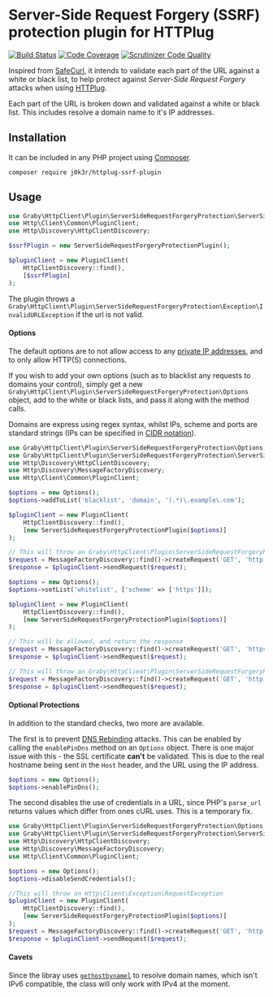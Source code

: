# Server-Side Request Forgery (SSRF) protection plugin for HTTPlug

[![Build Status](https://travis-ci.org/j0k3r/httplug-ssrf-plugin.svg?branch=master)](https://travis-ci.org/j0k3r/httplug-ssrf-plugin)
[![Code Coverage](https://scrutinizer-ci.com/g/j0k3r/httplug-ssrf-plugin/badges/coverage.png?b=master)](https://scrutinizer-ci.com/g/j0k3r/httplug-ssrf-plugin/?branch=master)
[![Scrutinizer Code Quality](https://scrutinizer-ci.com/g/j0k3r/httplug-ssrf-plugin/badges/quality-score.png?b=master)](https://scrutinizer-ci.com/g/j0k3r/httplug-ssrf-plugin/?branch=master)

Inspired from [SafeCurl](https://github.com/j0k3r/safecurl), it intends to validate each part of the URL against a white or black list, to help protect against _Server-Side Request Forgery_ attacks when using [HTTPlug](http://docs.php-http.org/en/latest/).

Each part of the URL is broken down and validated against a white or black list. This includes resolve a domain name to it's IP addresses.

## Installation

It can be included in any PHP project using [Composer](https://getcomposer.org).

```
composer require j0k3r/httplug-ssrf-plugin
```

## Usage

```php
use Graby\HttpClient\Plugin\ServerSideRequestForgeryProtection\ServerSideRequestForgeryProtectionPlugin;
use Http\Client\Common\PluginClient;
use Http\Discovery\HttpClientDiscovery;

$ssrfPlugin = new ServerSideRequestForgeryProtectionPlugin();

$pluginClient = new PluginClient(
    HttpClientDiscovery::find(),
    [$ssrfPlugin]
);
```

The plugin throws a `Graby\HttpClient\Plugin\ServerSideRequestForgeryProtection\Exception\InvalidURLException` if the url is not valid.

#### Options

The default options are to not allow access to any [private IP addresses](http://en.wikipedia.org/wiki/Private_network), and to only allow HTTP(S) connections.

If you wish to add your own options (such as to blacklist any requests to domains your control), simply get a new `Graby\HttpClient\Plugin\ServerSideRequestForgeryProtection\Options` object, add to the white or black lists, and pass it along with the method calls.

Domains are express using regex syntax, whilst IPs, scheme and ports are standard strings (IPs can be specified in [CIDR notation](https://en.wikipedia.org/wiki/Cidr)).

```php
use Graby\HttpClient\Plugin\ServerSideRequestForgeryProtection\Options;
use Graby\HttpClient\Plugin\ServerSideRequestForgeryProtection\ServerSideRequestForgeryProtectionPlugin;
use Http\Discovery\HttpClientDiscovery;
use Http\Discovery\MessageFactoryDiscovery;
use Http\Client\Common\PluginClient;

$options = new Options();
$options->addToList('blacklist', 'domain', '(.*)\.example\.com');

$pluginClient = new PluginClient(
    HttpClientDiscovery::find(),
    [new ServerSideRequestForgeryProtectionPlugin($options)]
);

// This will throw an Graby\HttpClient\Plugin\ServerSideRequestForgeryProtection\Exception\InvalidURLException\InvalidDomainException
$request = MessageFactoryDiscovery::find()->createRequest('GET', 'http://www.example.com');
$response = $pluginClient->sendRequest($request);

$options = new Options();
$options->setList('whitelist', ['scheme' => ['https']]);

$pluginClient = new PluginClient(
    HttpClientDiscovery::find(),
    [new ServerSideRequestForgeryProtectionPlugin($options)]
);

// This will be allowed, and return the response
$request = MessageFactoryDiscovery::find()->createRequest('GET', 'https://www.example.com');
$response = $pluginClient->sendRequest($request);

// This will throw an Graby\HttpClient\Plugin\ServerSideRequestForgeryProtection\Exception\InvalidURLException\InvalidDomainException
$request = MessageFactoryDiscovery::find()->createRequest('GET', 'http://www.example.com');
$response = $pluginClient->sendRequest($request);
```

#### Optional Protections

In addition to the standard checks, two more are available.

The first is to prevent [DNS Rebinding](https://en.wikipedia.org/wiki/DNS_rebinding) attacks. This can be enabled by calling the `enablePinDns` method on an `Options` object. There is one major issue with this - the SSL certificate **can't** be validated. This is due to the real hostname being sent in the `Host` header, and the URL using the IP address.

```php
$options = new Options();
$options->enablePinDns();
```

The second disables the use of credentials in a URL, since PHP's `parse_url` returns values which differ from ones cURL uses. This is a temporary fix.

```php
use Graby\HttpClient\Plugin\ServerSideRequestForgeryProtection\Options;
use Graby\HttpClient\Plugin\ServerSideRequestForgeryProtection\ServerSideRequestForgeryProtectionPlugin;
use Http\Discovery\HttpClientDiscovery;
use Http\Discovery\MessageFactoryDiscovery;
use Http\Client\Common\PluginClient;

$options = new Options();
$options->disableSendCredentials();

//This will throw an Http\Client\Exception\RequestException
$pluginClient = new PluginClient(
    HttpClientDiscovery::find(),
    [new ServerSideRequestForgeryProtectionPlugin($options)]
);
$request = MessageFactoryDiscovery::find()->createRequest('GET', 'http://user:pass@google.com');
$response = $pluginClient->sendRequest($request);
```

#### Cavets

Since the libray uses [`gethostbynamel`](http://php.net/manual/en/function.gethostbynamel.php) to resolve domain names, which isn't IPv6 compatible, the class will only work with IPv4 at the moment.
